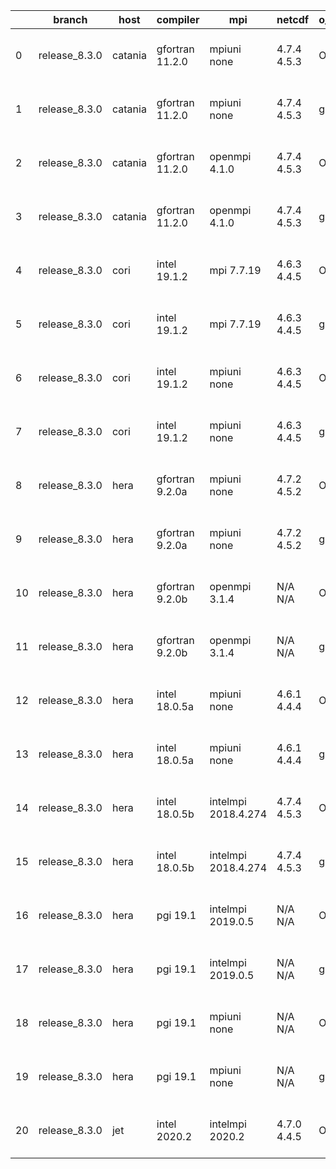 |    | branch        | host    | compiler        | mpi                 | netcdf      | o_g   | os     | build   | u_pass   | u_fail   | s_pass   | s_fail   | e_pass   | e_fail   | nuopc_pass   | nuopc_fail   | artifacts_hash                                                                                                                                                    | modified                  |
|----|---------------|---------|-----------------|---------------------|-------------|-------|--------|---------|----------|----------|----------|----------|----------|----------|--------------|--------------|-------------------------------------------------------------------------------------------------------------------------------------------------------------------|---------------------------|
|  0 | release_8.3.0 | catania | gfortran 11.2.0 | mpiuni none         | 4.7.4 4.5.3 | O     | Darwin | pass    | 12142    | 0        | 8        | 0        | 43       | 0        | 0            | 50           | [artifacts](https://github.com/esmf-org/esmf-test-artifacts/tree/24a975c9b56b5164dd6fc7b80edfc2ecc708b2dc/release_8.3.0/catania/gfortran/11.2.0/O/mpiuni/none)    | 2022-06-01 09:55:32 -0600 |
|  1 | release_8.3.0 | catania | gfortran 11.2.0 | mpiuni none         | 4.7.4 4.5.3 | g     | Darwin | pass    | 12142    | 0        | 8        | 0        | 43       | 0        | 0            | 50           | [artifacts](https://github.com/esmf-org/esmf-test-artifacts/tree/601839ab7492d8b987db57b291c0c084b4ae2ea5/release_8.3.0/catania/gfortran/11.2.0/g/mpiuni/none)    | 2022-06-01 12:43:04 -0600 |
|  2 | release_8.3.0 | catania | gfortran 11.2.0 | openmpi 4.1.0       | 4.7.4 4.5.3 | O     | Darwin | pass    | 13656    | 9        | 49       | 0        | 80       | 0        | 45           | 5            | [artifacts](https://github.com/esmf-org/esmf-test-artifacts/tree/a2ad938489fbcdb9c2b8b2dd2edc3bb04b969192/release_8.3.0/catania/gfortran/11.2.0/O/openmpi/4.1.0)  | 2022-06-01 08:47:14 -0600 |
|  3 | release_8.3.0 | catania | gfortran 11.2.0 | openmpi 4.1.0       | 4.7.4 4.5.3 | g     | Darwin | pass    | 13656    | 9        | 49       | 0        | 80       | 0        | 45           | 5            | [artifacts](https://github.com/esmf-org/esmf-test-artifacts/tree/795023c2165f591cabcfd179609e1cbc3e7b1bce/release_8.3.0/catania/gfortran/11.2.0/g/openmpi/4.1.0)  | 2022-06-01 11:24:30 -0600 |
|  4 | release_8.3.0 | cori    | intel 19.1.2    | mpi 7.7.19          | 4.6.3 4.4.5 | O     | Unicos | pass    | 13665    | 0        | 49       | 0        | 80       | 0        | 50           | 0            | [artifacts](https://github.com/esmf-org/esmf-test-artifacts/tree/1fb569e6d8a1cc37fae5b7343e45d94069581721/release_8.3.0/cori/intel/19.1.2/O/mpi/7.7.19)           | 2022-06-01 07:34:36 -0700 |
|  5 | release_8.3.0 | cori    | intel 19.1.2    | mpi 7.7.19          | 4.6.3 4.4.5 | g     | Unicos | pass    | 13665    | 0        | 49       | 0        | 80       | 0        | 50           | 0            | [artifacts](https://github.com/esmf-org/esmf-test-artifacts/tree/a7d476288f1dc4356b2501c5b9ba9938d6634801/release_8.3.0/cori/intel/19.1.2/g/mpi/7.7.19)           | 2022-06-01 07:40:20 -0700 |
|  6 | release_8.3.0 | cori    | intel 19.1.2    | mpiuni none         | 4.6.3 4.4.5 | O     | Unicos | pass    | 12142    | 0        | 8        | 0        | 43       | 0        | 0            | 50           | [artifacts](https://github.com/esmf-org/esmf-test-artifacts/tree/a1738a1109ca130f203c7a3283a97f10de968524/release_8.3.0/cori/intel/19.1.2/O/mpiuni/none)          | 2022-06-01 06:47:29 -0700 |
|  7 | release_8.3.0 | cori    | intel 19.1.2    | mpiuni none         | 4.6.3 4.4.5 | g     | Unicos | pass    | 12142    | 0        | 8        | 0        | 43       | 0        | 0            | 50           | [artifacts](https://github.com/esmf-org/esmf-test-artifacts/tree/06f4e74cfdef75612f01efcea2a69bd04cc920fb/release_8.3.0/cori/intel/19.1.2/g/mpiuni/none)          | 2022-06-01 07:05:40 -0700 |
|  8 | release_8.3.0 | hera    | gfortran 9.2.0a | mpiuni none         | 4.7.2 4.5.2 | O     | Linux  | pass    | 12142    | 0        | 8        | 0        | 43       | 0        | 0            | 50           | [artifacts](https://github.com/esmf-org/esmf-test-artifacts/tree/db9f422611ef6482e5141d61926a58b0538e072a/release_8.3.0/hera/gfortran/9.2.0a/O/mpiuni/none)       | 2022-06-01 06:15:54 +0000 |
|  9 | release_8.3.0 | hera    | gfortran 9.2.0a | mpiuni none         | 4.7.2 4.5.2 | g     | Linux  | pass    | 12142    | 0        | 8        | 0        | 43       | 0        | 0            | 50           | [artifacts](https://github.com/esmf-org/esmf-test-artifacts/tree/0111eee17874583ddbe35380ea34e14f0283ab28/release_8.3.0/hera/gfortran/9.2.0a/g/mpiuni/none)       | 2022-06-01 06:45:02 +0000 |
| 10 | release_8.3.0 | hera    | gfortran 9.2.0b | openmpi 3.1.4       | N/A N/A     | O     | Linux  | pass    | 13665    | 0        | 49       | 0        | 80       | 0        | 50           | 0            | [artifacts](https://github.com/esmf-org/esmf-test-artifacts/tree/65cdc6056a29a988d31be2959de8f03f27a4a84e/release_8.3.0/hera/gfortran/9.2.0b/O/openmpi/3.1.4)     | 2022-06-01 06:40:09 +0000 |
| 11 | release_8.3.0 | hera    | gfortran 9.2.0b | openmpi 3.1.4       | N/A N/A     | g     | Linux  | pass    | 13665    | 0        | 49       | 0        | 80       | 0        | 50           | 0            | [artifacts](https://github.com/esmf-org/esmf-test-artifacts/tree/a1fab8950447dc7db5bb438d4522108d7cc4dcaf/release_8.3.0/hera/gfortran/9.2.0b/g/openmpi/3.1.4)     | 2022-06-01 06:56:49 +0000 |
| 12 | release_8.3.0 | hera    | intel 18.0.5a   | mpiuni none         | 4.6.1 4.4.4 | O     | Linux  | pass    | 12142    | 0        | 8        | 0        | 43       | 0        | 0            | 50           | [artifacts](https://github.com/esmf-org/esmf-test-artifacts/tree/8563f648bf8ff95f2d24a3cee99587a64b9daa96/release_8.3.0/hera/intel/18.0.5a/O/mpiuni/none)         | 2022-06-01 06:47:47 +0000 |
| 13 | release_8.3.0 | hera    | intel 18.0.5a   | mpiuni none         | 4.6.1 4.4.4 | g     | Linux  | pass    | 12142    | 0        | 8        | 0        | 43       | 0        | 0            | 50           | [artifacts](https://github.com/esmf-org/esmf-test-artifacts/tree/0bcdf711c4aab0eb61eda1ec2da713c0c3a220b2/release_8.3.0/hera/intel/18.0.5a/g/mpiuni/none)         | 2022-06-01 07:05:34 +0000 |
| 14 | release_8.3.0 | hera    | intel 18.0.5b   | intelmpi 2018.4.274 | 4.7.4 4.5.3 | O     | Linux  | pass    | 13665    | 0        | 49       | 0        | 80       | 0        | 50           | 0            | [artifacts](https://github.com/esmf-org/esmf-test-artifacts/tree/bdf57d1a5cc5a02765032e3144a10b1973d3802f/release_8.3.0/hera/intel/18.0.5b/O/intelmpi/2018.4.274) | 2022-06-01 07:12:11 +0000 |
| 15 | release_8.3.0 | hera    | intel 18.0.5b   | intelmpi 2018.4.274 | 4.7.4 4.5.3 | g     | Linux  | pass    | 13665    | 0        | 49       | 0        | 80       | 0        | 50           | 0            | [artifacts](https://github.com/esmf-org/esmf-test-artifacts/tree/68c8fc9136e507da7237ed428acd1f6155b495a2/release_8.3.0/hera/intel/18.0.5b/g/intelmpi/2018.4.274) | 2022-06-01 07:18:39 +0000 |
| 16 | release_8.3.0 | hera    | pgi 19.1        | intelmpi 2019.0.5   | N/A N/A     | O     | Linux  | pass    | fail     | fail     | fail     | fail     | fail     | fail     | 0            | 0            | [artifacts](https://github.com/esmf-org/esmf-test-artifacts/tree/e756e9d94a24a8d39f3594106988afee687f6d10/release_8.3.0/hera/pgi/19.1/O/intelmpi/2019.0.5)        | 2022-06-01 10:54:58 +0000 |
| 17 | release_8.3.0 | hera    | pgi 19.1        | intelmpi 2019.0.5   | N/A N/A     | g     | Linux  | pass    | fail     | fail     | fail     | fail     | fail     | fail     | 0            | 0            | [artifacts](https://github.com/esmf-org/esmf-test-artifacts/tree/d549f750e6c0ff7eced37af782defe2f441ee395/release_8.3.0/hera/pgi/19.1/g/intelmpi/2019.0.5)        | 2022-06-01 11:10:52 +0000 |
| 18 | release_8.3.0 | hera    | pgi 19.1        | mpiuni none         | N/A N/A     | O     | Linux  | pass    | 11516    | 626      | 6        | 2        | 40       | 3        | 0            | 50           | [artifacts](https://github.com/esmf-org/esmf-test-artifacts/tree/2ba6ed028874d4323bed8c868ee341a439e3cefc/release_8.3.0/hera/pgi/19.1/O/mpiuni/none)              | 2022-06-01 07:49:30 +0000 |
| 19 | release_8.3.0 | hera    | pgi 19.1        | mpiuni none         | N/A N/A     | g     | Linux  | pass    | 11516    | 626      | 4        | 4        | 40       | 3        | 0            | 50           | [artifacts](https://github.com/esmf-org/esmf-test-artifacts/tree/230529bdef889b97b683f84b2b215e7d31ad6d25/release_8.3.0/hera/pgi/19.1/g/mpiuni/none)              | 2022-06-01 08:04:46 +0000 |
| 20 | release_8.3.0 | jet     | intel 2020.2    | intelmpi 2020.2     | 4.7.0 4.4.5 | O     | Linux  | pass    | pending  | pending  | pending  | pending  | pending  | pending  | pending      | pending      | [artifacts](https://github.com/esmf-org/esmf-test-artifacts/tree/5974f19822e4371f779b5cb86a567f578bb455c7/release_8.3.0/jet/intel/2020.2/O/intelmpi/2020.2)       | 2022-06-01 04:08:57 +0000 |